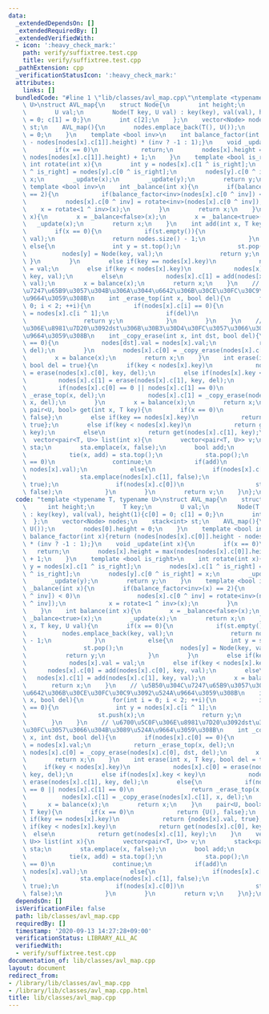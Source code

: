 ```yaml
---
data:
  _extendedDependsOn: []
  _extendedRequiredBy: []
  _extendedVerifiedWith:
  - icon: ':heavy_check_mark:'
    path: verify/suffixtree.test.cpp
    title: verify/suffixtree.test.cpp
  _pathExtension: cpp
  _verificationStatusIcon: ':heavy_check_mark:'
  attributes:
    links: []
  bundledCode: "#line 1 \"lib/classes/avl_map.cpp\"\ntemplate <typename T, typename\
    \ U>\nstruct AVL_map{\n    struct Node{\n        int height;\n        T key;\n\
    \        U val;\n        Node(T key, U val) : key(key), val(val), height(1){c[0]\
    \ = 0; c[1] = 0;}\n        int c[2];\n    };\n    vector<Node> nodes;\n    stack<int>\
    \ st;\n    AVL_map(){\n        nodes.emplace_back(T(), U());\n        nodes[0].height\
    \ = 0;\n    }\n    template <bool inv>\n    int balance_factor(int x){return (nodes[nodes[x].c[0]].height\
    \ - nodes[nodes[x].c[1]].height) * (inv ? -1 : 1);}\n    void _update(int x){\n\
    \        if(x == 0)\n            return;\n        nodes[x].height = max(nodes[nodes[x].c[0]].height,\
    \ nodes[nodes[x].c[1]].height) + 1;\n    }\n    template <bool is_right>\n   \
    \ int rotate(int x){\n        int y = nodes[x].c[1 ^ is_right];\n        nodes[x].c[1\
    \ ^ is_right] = nodes[y].c[0 ^ is_right];\n        nodes[y].c[0 ^ is_right] =\
    \ x;\n        _update(x);\n        _update(y);\n        return y;\n    }\n   \
    \ template <bool inv>\n    int _balance(int x){\n        if(balance_factor<inv>(x)\
    \ == 2){\n            if(balance_factor<inv>(nodes[x].c[0 ^ inv]) < 0)\n     \
    \           nodes[x].c[0 ^ inv] = rotate<inv>(nodes[x].c[0 ^ inv]);\n        \
    \    x = rotate<1 ^ inv>(x);\n        }\n        return x;\n    }\n    int balance(int\
    \ x){\n        x = _balance<false>(x);\n        x = _balance<true>(x);\n     \
    \   _update(x);\n        return x;\n    }\n    int add(int x, T key, U val){\n\
    \        if(x == 0){\n            if(st.empty()){\n                nodes.emplace_back(key,\
    \ val);\n                return nodes.size() - 1;\n            }\n           \
    \ else{\n                int y = st.top();\n                st.pop();\n      \
    \          nodes[y] = Node(key, val);\n                return y;\n           \
    \ }\n        }\n        else if(key == nodes[x].key)\n            nodes[x].val\
    \ = val;\n        else if(key < nodes[x].key)\n            nodes[x].c[0] = add(nodes[x].c[0],\
    \ key, val);\n        else\n            nodes[x].c[1] = add(nodes[x].c[1], key,\
    \ val);\n        x = balance(x);\n        return x;\n    }\n    // \u5B50\u304C\
    \u7247\u65B9\u3057\u304B\u306A\u3044\u6642\u306B\u30CE\u30FC\u30C9\u3092\u524A\
    \u9664\u3059\u308B\n    int _erase_top(int x, bool del){\n        for(int i =\
    \ 0; i < 2; ++i){\n            if(nodes[x].c[i] == 0){\n                int y\
    \ = nodes[x].c[i ^ 1];\n                if(del)\n                    st.push(x);\n\
    \                return y;\n            }\n        }\n    }\n    // \u6700\u5C0F\
    \u306E\u8981\u7D20\u3092dst\u306B\u30B3\u30D4\u30FC\u3057\u3066\u304B\u3089\u524A\
    \u9664\u3059\u308B\n    int _copy_erase(int x, int dst, bool del){\n        if(nodes[x].c[0]\
    \ == 0){\n            nodes[dst].val = nodes[x].val;\n            return _erase_top(x,\
    \ del);\n        }\n        nodes[x].c[0] = _copy_erase(nodes[x].c[0], dst, del);\n\
    \        x = balance(x);\n        return x;\n    }\n    int erase(int x, T key,\
    \ bool del = true){\n        if(key < nodes[x].key)\n            nodes[x].c[0]\
    \ = erase(nodes[x].c[0], key, del);\n        else if(nodes[x].key < key)\n   \
    \         nodes[x].c[1] = erase(nodes[x].c[1], key, del);\n        else{\n   \
    \         if(nodes[x].c[0] == 0 || nodes[x].c[1] == 0)\n                return\
    \ _erase_top(x, del);\n            nodes[x].c[1] = _copy_erase(nodes[x].c[1],\
    \ x, del);\n        }\n        x = balance(x);\n        return x;\n    }\n   \
    \ pair<U, bool> get(int x, T key){\n        if(x == 0)\n            return {U(),\
    \ false};\n        else if(key == nodes[x].key)\n            return {nodes[x].val,\
    \ true};\n        else if(key < nodes[x].key)\n            return get(nodes[x].c[0],\
    \ key);\n        else\n            return get(nodes[x].c[1], key);\n    }\n  \
    \  vector<pair<T, U>> list(int x){\n        vector<pair<T, U>> v;\n        stack<pair<int,bool>>\
    \ sta;\n        sta.emplace(x, false);\n        bool add;\n        while(!sta.empty()){\n\
    \            tie(x, add) = sta.top();\n            sta.pop();\n            if(x\
    \ == 0)\n                continue;\n            if(add)\n                v.emplace_back(nodes[x].key,\
    \ nodes[x].val);\n            else{\n                if(nodes[x].c[1])\n     \
    \               sta.emplace(nodes[x].c[1], false);\n                sta.emplace(x,\
    \ true);\n                if(nodes[x].c[0])\n                    sta.emplace(nodes[x].c[0],\
    \ false);\n            }\n        }\n        return v;\n    }\n};\n"
  code: "template <typename T, typename U>\nstruct AVL_map{\n    struct Node{\n  \
    \      int height;\n        T key;\n        U val;\n        Node(T key, U val)\
    \ : key(key), val(val), height(1){c[0] = 0; c[1] = 0;}\n        int c[2];\n  \
    \  };\n    vector<Node> nodes;\n    stack<int> st;\n    AVL_map(){\n        nodes.emplace_back(T(),\
    \ U());\n        nodes[0].height = 0;\n    }\n    template <bool inv>\n    int\
    \ balance_factor(int x){return (nodes[nodes[x].c[0]].height - nodes[nodes[x].c[1]].height)\
    \ * (inv ? -1 : 1);}\n    void _update(int x){\n        if(x == 0)\n         \
    \   return;\n        nodes[x].height = max(nodes[nodes[x].c[0]].height, nodes[nodes[x].c[1]].height)\
    \ + 1;\n    }\n    template <bool is_right>\n    int rotate(int x){\n        int\
    \ y = nodes[x].c[1 ^ is_right];\n        nodes[x].c[1 ^ is_right] = nodes[y].c[0\
    \ ^ is_right];\n        nodes[y].c[0 ^ is_right] = x;\n        _update(x);\n \
    \       _update(y);\n        return y;\n    }\n    template <bool inv>\n    int\
    \ _balance(int x){\n        if(balance_factor<inv>(x) == 2){\n            if(balance_factor<inv>(nodes[x].c[0\
    \ ^ inv]) < 0)\n                nodes[x].c[0 ^ inv] = rotate<inv>(nodes[x].c[0\
    \ ^ inv]);\n            x = rotate<1 ^ inv>(x);\n        }\n        return x;\n\
    \    }\n    int balance(int x){\n        x = _balance<false>(x);\n        x =\
    \ _balance<true>(x);\n        _update(x);\n        return x;\n    }\n    int add(int\
    \ x, T key, U val){\n        if(x == 0){\n            if(st.empty()){\n      \
    \          nodes.emplace_back(key, val);\n                return nodes.size()\
    \ - 1;\n            }\n            else{\n                int y = st.top();\n\
    \                st.pop();\n                nodes[y] = Node(key, val);\n     \
    \           return y;\n            }\n        }\n        else if(key == nodes[x].key)\n\
    \            nodes[x].val = val;\n        else if(key < nodes[x].key)\n      \
    \      nodes[x].c[0] = add(nodes[x].c[0], key, val);\n        else\n         \
    \   nodes[x].c[1] = add(nodes[x].c[1], key, val);\n        x = balance(x);\n \
    \       return x;\n    }\n    // \u5B50\u304C\u7247\u65B9\u3057\u304B\u306A\u3044\
    \u6642\u306B\u30CE\u30FC\u30C9\u3092\u524A\u9664\u3059\u308B\n    int _erase_top(int\
    \ x, bool del){\n        for(int i = 0; i < 2; ++i){\n            if(nodes[x].c[i]\
    \ == 0){\n                int y = nodes[x].c[i ^ 1];\n                if(del)\n\
    \                    st.push(x);\n                return y;\n            }\n \
    \       }\n    }\n    // \u6700\u5C0F\u306E\u8981\u7D20\u3092dst\u306B\u30B3\u30D4\
    \u30FC\u3057\u3066\u304B\u3089\u524A\u9664\u3059\u308B\n    int _copy_erase(int\
    \ x, int dst, bool del){\n        if(nodes[x].c[0] == 0){\n            nodes[dst].val\
    \ = nodes[x].val;\n            return _erase_top(x, del);\n        }\n       \
    \ nodes[x].c[0] = _copy_erase(nodes[x].c[0], dst, del);\n        x = balance(x);\n\
    \        return x;\n    }\n    int erase(int x, T key, bool del = true){\n   \
    \     if(key < nodes[x].key)\n            nodes[x].c[0] = erase(nodes[x].c[0],\
    \ key, del);\n        else if(nodes[x].key < key)\n            nodes[x].c[1] =\
    \ erase(nodes[x].c[1], key, del);\n        else{\n            if(nodes[x].c[0]\
    \ == 0 || nodes[x].c[1] == 0)\n                return _erase_top(x, del);\n  \
    \          nodes[x].c[1] = _copy_erase(nodes[x].c[1], x, del);\n        }\n  \
    \      x = balance(x);\n        return x;\n    }\n    pair<U, bool> get(int x,\
    \ T key){\n        if(x == 0)\n            return {U(), false};\n        else\
    \ if(key == nodes[x].key)\n            return {nodes[x].val, true};\n        else\
    \ if(key < nodes[x].key)\n            return get(nodes[x].c[0], key);\n      \
    \  else\n            return get(nodes[x].c[1], key);\n    }\n    vector<pair<T,\
    \ U>> list(int x){\n        vector<pair<T, U>> v;\n        stack<pair<int,bool>>\
    \ sta;\n        sta.emplace(x, false);\n        bool add;\n        while(!sta.empty()){\n\
    \            tie(x, add) = sta.top();\n            sta.pop();\n            if(x\
    \ == 0)\n                continue;\n            if(add)\n                v.emplace_back(nodes[x].key,\
    \ nodes[x].val);\n            else{\n                if(nodes[x].c[1])\n     \
    \               sta.emplace(nodes[x].c[1], false);\n                sta.emplace(x,\
    \ true);\n                if(nodes[x].c[0])\n                    sta.emplace(nodes[x].c[0],\
    \ false);\n            }\n        }\n        return v;\n    }\n};\n"
  dependsOn: []
  isVerificationFile: false
  path: lib/classes/avl_map.cpp
  requiredBy: []
  timestamp: '2020-09-13 14:27:28+09:00'
  verificationStatus: LIBRARY_ALL_AC
  verifiedWith:
  - verify/suffixtree.test.cpp
documentation_of: lib/classes/avl_map.cpp
layout: document
redirect_from:
- /library/lib/classes/avl_map.cpp
- /library/lib/classes/avl_map.cpp.html
title: lib/classes/avl_map.cpp
---
```

